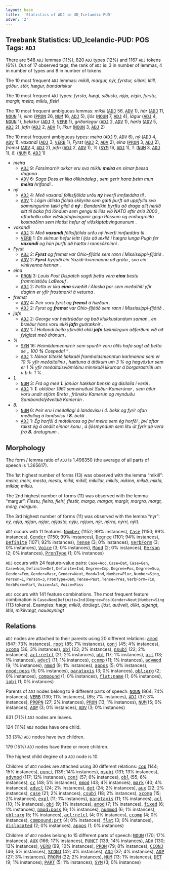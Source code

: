 ```yaml
---
layout: base
title:  'Statistics of ADJ in UD_Icelandic-PUD'
udver: '2'
---
```


## Treebank Statistics: UD_Icelandic-PUD: POS Tags: `ADJ`

There are 548 `ADJ` lemmas (11%), 820 `ADJ` types (12%) and 1167 `ADJ` tokens (6%).
Out of 17 observed tags, the rank of `ADJ` is: 3 in number of lemmas, 4 in number of types and 8 in number of tokens.

The 10 most frequent `ADJ` lemmas: <em>mikill, margur, nýr, fyrstur, síðari, lítill, góður, stór, hægur, bandarískur</em>

The 10 most frequent `ADJ` types:  <em>fyrsta, hægt, síðustu, nýja, eigin, fyrstu, margir, meira, miklu, fleiri</em>

The 10 most frequent ambiguous lemmas: <em>mikill</em> (<tt><a href="is_pud-pos-ADJ.html">ADJ</a></tt> 56, <tt><a href="is_pud-pos-ADV.html">ADV</a></tt> 1), <em>hár</em> (<tt><a href="is_pud-pos-ADJ.html">ADJ</a></tt> 11, <tt><a href="is_pud-pos-NOUN.html">NOUN</a></tt> 1), <em>einn</em> (<tt><a href="is_pud-pos-PRON.html">PRON</a></tt> 26, <tt><a href="is_pud-pos-NUM.html">NUM</a></tt> 16, <tt><a href="is_pud-pos-ADJ.html">ADJ</a></tt> 5), <em>ljós</em> (<tt><a href="is_pud-pos-NOUN.html">NOUN</a></tt> 7, <tt><a href="is_pud-pos-ADJ.html">ADJ</a></tt> 4), <em>lágur</em> (<tt><a href="is_pud-pos-ADJ.html">ADJ</a></tt> 4, <tt><a href="is_pud-pos-NOUN.html">NOUN</a></tt> 1), <em>þekktur</em> (<tt><a href="is_pud-pos-ADJ.html">ADJ</a></tt> 3, <tt><a href="is_pud-pos-VERB.html">VERB</a></tt> 1), <em>gríðarlegur</em> (<tt><a href="is_pud-pos-ADJ.html">ADJ</a></tt> 2, <tt><a href="is_pud-pos-ADV.html">ADV</a></tt> 1), <em>harla</em> (<tt><a href="is_pud-pos-ADV.html">ADV</a></tt> 5, <tt><a href="is_pud-pos-ADJ.html">ADJ</a></tt> 2), <em>jafn</em> (<tt><a href="is_pud-pos-ADJ.html">ADJ</a></tt> 2, <tt><a href="is_pud-pos-ADV.html">ADV</a></tt> 1), <em>líkur</em> (<tt><a href="is_pud-pos-NOUN.html">NOUN</a></tt> 3, <tt><a href="is_pud-pos-ADJ.html">ADJ</a></tt> 2)

The 10 most frequent ambiguous types:  <em>meira</em> (<tt><a href="is_pud-pos-ADJ.html">ADJ</a></tt> 9, <tt><a href="is_pud-pos-ADV.html">ADV</a></tt> 6), <em>ný</em> (<tt><a href="is_pud-pos-ADJ.html">ADJ</a></tt> 4, <tt><a href="is_pud-pos-ADV.html">ADV</a></tt> 1), <em>vaxandi</em> (<tt><a href="is_pud-pos-ADJ.html">ADJ</a></tt> 3, <tt><a href="is_pud-pos-VERB.html">VERB</a></tt> 1), <em>Fyrst</em> (<tt><a href="is_pud-pos-ADJ.html">ADJ</a></tt> 2, <tt><a href="is_pud-pos-ADV.html">ADV</a></tt> 2), <em>eina</em> (<tt><a href="is_pud-pos-PRON.html">PRON</a></tt> 3, <tt><a href="is_pud-pos-ADJ.html">ADJ</a></tt> 2), <em>fremst</em> (<tt><a href="is_pud-pos-ADV.html">ADV</a></tt> 4, <tt><a href="is_pud-pos-ADJ.html">ADJ</a></tt> 2), <em>jafn</em> (<tt><a href="is_pud-pos-ADJ.html">ADJ</a></tt> 2, <tt><a href="is_pud-pos-ADV.html">ADV</a></tt> 1), <em>%</em> (<tt><a href="is_pud-pos-SYM.html">SYM</a></tt> 16, <tt><a href="is_pud-pos-ADJ.html">ADJ</a></tt> 1), <em>1.</em> (<tt><a href="is_pud-pos-NUM.html">NUM</a></tt> 3, <tt><a href="is_pud-pos-ADJ.html">ADJ</a></tt> 1), <em>8.</em> (<tt><a href="is_pud-pos-NUM.html">NUM</a></tt> 6, <tt><a href="is_pud-pos-ADJ.html">ADJ</a></tt> 1)


* <em>meira</em>
  * <tt><a href="is_pud-pos-ADJ.html">ADJ</a></tt> 9: <em>Farsímarnir okkar eru svo miklu <b>meira</b> en símar þessa dagana .</em>
  * <tt><a href="is_pud-pos-ADV.html">ADV</a></tt> 6: <em>Saga Doss er líka ólíkindaleg , sem gerir hana þeim mun <b>meira</b> hrífandi .</em>
* <em>ný</em>
  * <tt><a href="is_pud-pos-ADJ.html">ADJ</a></tt> 4: <em>Með vaxandi fólksfjölda urðu <b>ný</b> hverfi innfæddra til .</em>
  * <tt><a href="is_pud-pos-ADV.html">ADV</a></tt> 1: <em>Lögin útlista fjölda skilyrða sem gæti þurft að uppfylla svo samningurinn tæki gildi á <b>ný</b> : Bandaríkin þyrftu að draga allt herlið sitt til baka frá löndum sem gengu til liðs við NATO eftir árið 2000 , afturkalla allar viðskiptaþvinganir gegn Rússum og endurgreiða kostnaðinn sem hlotist hefur af viðskiptaþvingununum .</em>
* <em>vaxandi</em>
  * <tt><a href="is_pud-pos-ADJ.html">ADJ</a></tt> 3: <em>Með <b>vaxandi</b> fólksfjölda urðu ný hverfi innfæddra til .</em>
  * <tt><a href="is_pud-pos-VERB.html">VERB</a></tt> 1: <em>En skimun hefur leitt í ljós að æxlið í hægra lunga Pugh fer <b>vaxandi</b> og hún þurfti að hætta í rannsókninni .</em>
* <em>Fyrst</em>
  * <tt><a href="is_pud-pos-ADJ.html">ADJ</a></tt> 2: <em><b>Fyrst</b> og fremst var Ohio-fljótið sem rann í Mississippi-fljótið .</em>
  * <tt><a href="is_pud-pos-ADV.html">ADV</a></tt> 2: <em><b>Fyrst</b> byrjaði ein Yazidi-kvennanna að gráta , svo ein vinkvenna hennar .</em>
* <em>eina</em>
  * <tt><a href="is_pud-pos-PRON.html">PRON</a></tt> 3: <em>Louis Post Dispatch sagði þetta vera <b>eina</b> bestu frammistöðu LaBeouf .</em>
  * <tt><a href="is_pud-pos-ADJ.html">ADJ</a></tt> 2: <em>Þetta er líka <b>eina</b> svæðið í Alaska þar sem meðalhiti yfir daginn er yfir frostmarki á veturna .</em>
* <em>fremst</em>
  * <tt><a href="is_pud-pos-ADV.html">ADV</a></tt> 4: <em>Þeir voru fyrst og <b>fremst</b> á hæðum .</em>
  * <tt><a href="is_pud-pos-ADJ.html">ADJ</a></tt> 2: <em>Fyrst og <b>fremst</b> var Ohio-fljótið sem rann í Mississippi-fljótið .</em>
* <em>jafn</em>
  * <tt><a href="is_pud-pos-ADJ.html">ADJ</a></tt> 2: <em>George var heittrúaður og bað klukkustundum saman , en bræður hans voru ekki <b>jafn</b> guðræknir .</em>
  * <tt><a href="is_pud-pos-ADV.html">ADV</a></tt> 1: <em>Í Hollandi beita yfirvöld ekki <b>jafn</b> tæknilegum aðferðum við að fylgjast með drónum .</em>
* <em>%</em>
  * <tt><a href="is_pud-pos-SYM.html">SYM</a></tt> 16: <em>Heimildamennirnir sem spurðir voru álits hafa sagt að þetta sé „ 100 <b>%</b> Cospedal “ .</em>
  * <tt><a href="is_pud-pos-ADJ.html">ADJ</a></tt> 1: <em>Nánar tiltekið lækkaði framhaldsmenntun karlmanna sem er 10 % yfir meðaltalinu , hættuna á átökum um 3 % og hagvöxtur sem er 1 <b>%</b> yfir meðaltalsviðmiðinu minnkaði líkurnar á borgarastríði um u.þ.b. 1 % .</em>
* <em>1.</em>
  * <tt><a href="is_pud-pos-NUM.html">NUM</a></tt> 3: <em>Frá og með <b>1.</b> janúar hækkar bensín og dísilolía í verði .</em>
  * <tt><a href="is_pud-pos-ADJ.html">ADJ</a></tt> 1: <em><b>1.</b> október 1961 sameinuðust Suður-Kamerúnar , sem áður voru undir stjórn Breta , frönsku Kamerún og mynduðu Sambandslýðveldið Kamerún .</em>
* <em>8.</em>
  * <tt><a href="is_pud-pos-NUM.html">NUM</a></tt> 6: <em>Þeir eru í meðallagi á landsvísu í 4. bekk og fyrir ofan meðallag á landsvísu í <b>8.</b> bekk .</em>
  * <tt><a href="is_pud-pos-ADJ.html">ADJ</a></tt> 1: <em>Ég horfði á mótókross og því meira sem ég horfði , því oftar rakst ég á andlit einnar konu , á ljósmyndum sem litu út fyrir að vera frá <b>8.</b> áratugnum .</em>

## Morphology

The form / lemma ratio of `ADJ` is 1.496350 (the average of all parts of speech is 1.365617).

The 1st highest number of forms (13) was observed with the lemma “mikill”: <em>meira, meiri, mesta, mestu, mikil, mikill, mikillar, mikils, mikinn, mikið, mikla, miklar, miklu</em>.

The 2nd highest number of forms (11) was observed with the lemma “margur”: <em>Flestu, fleira, fleiri, flestir, marga, margar, margir, margra, margt, mörg, mörgum</em>.

The 3rd highest number of forms (11) was observed with the lemma “nýr”: <em>ný, nýja, nýjan, nýjar, nýjasta, nýju, nýjum, nýr, nýrra, nýrri, nýtt</em>.

`ADJ` occurs with 11 features: <tt><a href="is_pud-feat-Number.html">Number</a></tt> (1152; 99% instances), <tt><a href="is_pud-feat-Case.html">Case</a></tt> (1150; 99% instances), <tt><a href="is_pud-feat-Gender.html">Gender</a></tt> (1150; 99% instances), <tt><a href="is_pud-feat-Degree.html">Degree</a></tt> (1101; 94% instances), <tt><a href="is_pud-feat-Definite.html">Definite</a></tt> (1071; 92% instances), <tt><a href="is_pud-feat-Tense.html">Tense</a></tt> (3; 0% instances), <tt><a href="is_pud-feat-VerbForm.html">VerbForm</a></tt> (3; 0% instances), <tt><a href="is_pud-feat-Voice.html">Voice</a></tt> (3; 0% instances), <tt><a href="is_pud-feat-Mood.html">Mood</a></tt> (2; 0% instances), <tt><a href="is_pud-feat-Person.html">Person</a></tt> (2; 0% instances), <tt><a href="is_pud-feat-PronType.html">PronType</a></tt> (1; 0% instances)

`ADJ` occurs with 24 feature-value pairs: `Case=Acc`, `Case=Dat`, `Case=Gen`, `Case=Nom`, `Definite=Def`, `Definite=Ind`, `Degree=Cmp`, `Degree=Pos`, `Degree=Sup`, `Gender=Fem`, `Gender=Masc`, `Gender=Neut`, `Mood=Ind`, `Number=Plur`, `Number=Sing`, `Person=1`, `Person=3`, `PronType=Dem`, `Tense=Past`, `Tense=Pres`, `VerbForm=Fin`, `VerbForm=Part`, `Voice=Act`, `Voice=Pass`

`ADJ` occurs with 141 feature combinations.
The most frequent feature combination is `Case=Nom|Definite=Ind|Degree=Pos|Gender=Neut|Number=Sing` (113 tokens).
Examples: <em>hægt, mikið, ótrúlegt, ljóst, auðvelt, ólíkt, algengt, lítið, mikilvægt, nauðsynlegt</em>


## Relations

`ADJ` nodes are attached to their parents using 20 different relations: <tt><a href="is_pud-dep-amod.html">amod</a></tt> (847; 73% instances), <tt><a href="is_pud-dep-root.html">root</a></tt> (85; 7% instances), <tt><a href="is_pud-dep-conj.html">conj</a></tt> (45; 4% instances), <tt><a href="is_pud-dep-xcomp.html">xcomp</a></tt> (36; 3% instances), <tt><a href="is_pud-dep-obj.html">obj</a></tt> (23; 2% instances), <tt><a href="is_pud-dep-nsubj.html">nsubj</a></tt> (22; 2% instances), <tt><a href="is_pud-dep-acl-relcl.html">acl:relcl</a></tt> (21; 2% instances), <tt><a href="is_pud-dep-obl.html">obl</a></tt> (17; 1% instances), <tt><a href="is_pud-dep-acl.html">acl</a></tt> (13; 1% instances), <tt><a href="is_pud-dep-advcl.html">advcl</a></tt> (11; 1% instances), <tt><a href="is_pud-dep-ccomp.html">ccomp</a></tt> (11; 1% instances), <tt><a href="is_pud-dep-advmod.html">advmod</a></tt> (9; 1% instances), <tt><a href="is_pud-dep-nmod.html">nmod</a></tt> (9; 1% instances), <tt><a href="is_pud-dep-appos.html">appos</a></tt> (5; 0% instances), <tt><a href="is_pud-dep-nmod-poss.html">nmod:poss</a></tt> (5; 0% instances), <tt><a href="is_pud-dep-parataxis.html">parataxis</a></tt> (3; 0% instances), <tt><a href="is_pud-dep-obl-arg.html">obl:arg</a></tt> (2; 0% instances), <tt><a href="is_pud-dep-compound.html">compound</a></tt> (1; 0% instances), <tt><a href="is_pud-dep-flat-name.html">flat:name</a></tt> (1; 0% instances), <tt><a href="is_pud-dep-iobj.html">iobj</a></tt> (1; 0% instances)

Parents of `ADJ` nodes belong to 9 different parts of speech: <tt><a href="is_pud-pos-NOUN.html">NOUN</a></tt> (864; 74% instances), <tt><a href="is_pud-pos-VERB.html">VERB</a></tt> (130; 11% instances),  (85; 7% instances), <tt><a href="is_pud-pos-ADJ.html">ADJ</a></tt> (37; 3% instances), <tt><a href="is_pud-pos-PROPN.html">PROPN</a></tt> (27; 2% instances), <tt><a href="is_pud-pos-PRON.html">PRON</a></tt> (13; 1% instances), <tt><a href="is_pud-pos-NUM.html">NUM</a></tt> (5; 0% instances), <tt><a href="is_pud-pos-ADP.html">ADP</a></tt> (3; 0% instances), <tt><a href="is_pud-pos-ADV.html">ADV</a></tt> (3; 0% instances)

831 (71%) `ADJ` nodes are leaves.

124 (11%) `ADJ` nodes have one child.

33 (3%) `ADJ` nodes have two children.

179 (15%) `ADJ` nodes have three or more children.

The highest child degree of a `ADJ` node is 10.

Children of `ADJ` nodes are attached using 30 different relations: <tt><a href="is_pud-dep-cop.html">cop</a></tt> (144; 15% instances), <tt><a href="is_pud-dep-punct.html">punct</a></tt> (139; 14% instances), <tt><a href="is_pud-dep-nsubj.html">nsubj</a></tt> (131; 13% instances), <tt><a href="is_pud-dep-advmod.html">advmod</a></tt> (117; 12% instances), <tt><a href="is_pud-dep-conj.html">conj</a></tt> (57; 6% instances), <tt><a href="is_pud-dep-obl.html">obl</a></tt> (55; 6% instances), <tt><a href="is_pud-dep-cc.html">cc</a></tt> (48; 5% instances), <tt><a href="is_pud-dep-nmod.html">nmod</a></tt> (43; 4% instances), <tt><a href="is_pud-dep-mark.html">mark</a></tt> (40; 4% instances), <tt><a href="is_pud-dep-advcl.html">advcl</a></tt> (24; 2% instances), <tt><a href="is_pud-dep-det.html">det</a></tt> (24; 2% instances), <tt><a href="is_pud-dep-aux.html">aux</a></tt> (22; 2% instances), <tt><a href="is_pud-dep-case.html">case</a></tt> (21; 2% instances), <tt><a href="is_pud-dep-csubj.html">csubj</a></tt> (18; 2% instances), <tt><a href="is_pud-dep-xcomp.html">xcomp</a></tt> (15; 2% instances), <tt><a href="is_pud-dep-expl.html">expl</a></tt> (11; 1% instances), <tt><a href="is_pud-dep-parataxis.html">parataxis</a></tt> (11; 1% instances), <tt><a href="is_pud-dep-acl.html">acl</a></tt> (10; 1% instances), <tt><a href="is_pud-dep-obj.html">obj</a></tt> (9; 1% instances), <tt><a href="is_pud-dep-amod.html">amod</a></tt> (7; 1% instances), <tt><a href="is_pud-dep-fixed.html">fixed</a></tt> (6; 1% instances), <tt><a href="is_pud-dep-nmod-poss.html">nmod:poss</a></tt> (6; 1% instances), <tt><a href="is_pud-dep-nummod.html">nummod</a></tt> (6; 1% instances), <tt><a href="is_pud-dep-obl-arg.html">obl:arg</a></tt> (5; 1% instances), <tt><a href="is_pud-dep-acl-relcl.html">acl:relcl</a></tt> (4; 0% instances), <tt><a href="is_pud-dep-ccomp.html">ccomp</a></tt> (4; 0% instances), <tt><a href="is_pud-dep-compound-prt.html">compound:prt</a></tt> (4; 0% instances), <tt><a href="is_pud-dep-flat.html">flat</a></tt> (3; 0% instances), <tt><a href="is_pud-dep-dislocated.html">dislocated</a></tt> (2; 0% instances), <tt><a href="is_pud-dep-appos.html">appos</a></tt> (1; 0% instances)

Children of `ADJ` nodes belong to 15 different parts of speech: <tt><a href="is_pud-pos-NOUN.html">NOUN</a></tt> (170; 17% instances), <tt><a href="is_pud-pos-AUX.html">AUX</a></tt> (166; 17% instances), <tt><a href="is_pud-pos-PUNCT.html">PUNCT</a></tt> (139; 14% instances), <tt><a href="is_pud-pos-ADV.html">ADV</a></tt> (130; 13% instances), <tt><a href="is_pud-pos-VERB.html">VERB</a></tt> (99; 10% instances), <tt><a href="is_pud-pos-PRON.html">PRON</a></tt> (79; 8% instances), <tt><a href="is_pud-pos-CCONJ.html">CCONJ</a></tt> (46; 5% instances), <tt><a href="is_pud-pos-SCONJ.html">SCONJ</a></tt> (42; 4% instances), <tt><a href="is_pud-pos-ADJ.html">ADJ</a></tt> (37; 4% instances), <tt><a href="is_pud-pos-ADP.html">ADP</a></tt> (27; 3% instances), <tt><a href="is_pud-pos-PROPN.html">PROPN</a></tt> (22; 2% instances), <tt><a href="is_pud-pos-NUM.html">NUM</a></tt> (13; 1% instances), <tt><a href="is_pud-pos-DET.html">DET</a></tt> (9; 1% instances), <tt><a href="is_pud-pos-PART.html">PART</a></tt> (5; 1% instances), <tt><a href="is_pud-pos-SYM.html">SYM</a></tt> (3; 0% instances)

